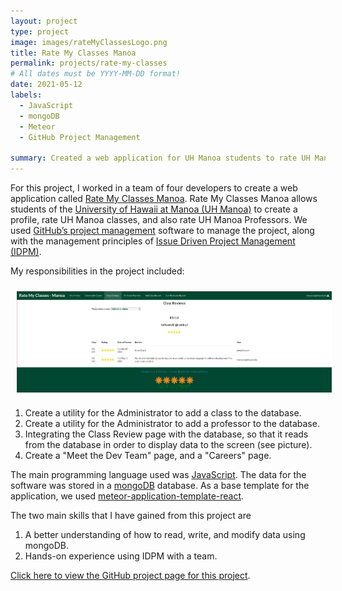 ```yaml
---
layout: project
type: project
image: images/rateMyClassesLogo.png
title: Rate My Classes Manoa
permalink: projects/rate-my-classes
# All dates must be YYYY-MM-DD format!
date: 2021-05-12
labels:
  - JavaScript
  - mongoDB
  - Meteor
  - GitHub Project Management

summary: Created a web application for UH Manoa students to rate UH Manoa classes and professors.
---
```


For this project, I worked in a team of four developers to create a web application called
[Rate My Classes Manoa](https://rate-my-classes-manoa.github.io/). Rate My Classes Manoa allows students of the
[University of Hawaii at Manoa (UH Manoa)](https://manoa.hawaii.edu/) to create a profile, rate UH Manoa classes,
and also rate UH Manoa Professors. We used [GitHub’s project management](https://github.com/features/project-management)
software to manage the project, along with the management principles of
[Issue Driven Project Management (IDPM)](https://www.youtube.com/watch?v=13OFmXw47P4&t=2s).

My responsibilities in the project included:

<img style="padding: 10px; display: block; margin-left: auto; margin-right: auto; width: 700px;" src="../images/classReviews.png" alt="Screenshot of the Class Reviews page">

   1. Create a utility for the Administrator to add a class to the database.
   2. Create a utility for the Administrator to add a professor to the database.
   3. Integrating the Class Review page with the database, so that it reads from the database in order to display data
      to the screen (see picture).
   4. Create a "Meet the Dev Team" page, and a "Careers" page.

The main programming language used was [JavaScript](https://developer.mozilla.org/en-US/docs/Web/javascript). The data
for the software was stored in a [mongoDB](https://www.mongodb.com/1) database. As a base template for the application,
we used [meteor-application-template-react](https://ics-software-engineering.github.io/meteor-application-template-react/).

The two main skills that I have gained from this project are

   1. A better understanding of how to read, write, and modify data using mongoDB.
   2. Hands-on experience using IDPM with a team.

[Click here to view the GitHub project page for this project](https://github.com/Rate-My-Classes-Manoa).
<br>
<br>
<br>
<br>
<br>
<br>